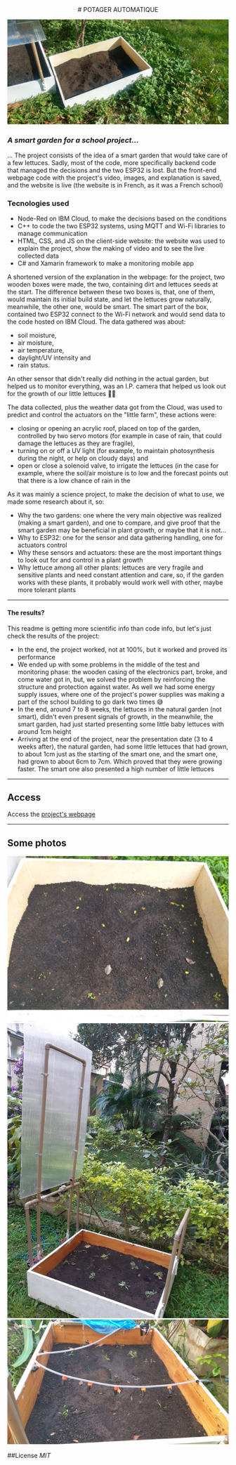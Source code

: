 <div align="center" >
# POTAGER AUTOMATIQUE <br/>
</div>

![](https://github.com/Vicg853/TPE_Webpage/blob/8623e1b4afd346fe05b9452273d181ea8939a131/IMG_20190531_100248349_HDR.jpg)

### _A smart garden for a school project..._
... The project consists of the idea of a smart garden that would take care of a few lettuces. Sadly, most of the code, more specifically backend code that managed the decisions and the two ESP32 is lost. But the front-end webpage code with the project's video, images, and explanation is saved, and the website is live (the website is in French, as it was a French school) 

### Tecnologies used
- Node-Red on IBM Cloud, to make the decisions based on the conditions
- C++ to code the two ESP32 systems, using MQTT and Wi-Fi libraries to manage communication
- HTML, CSS, and JS on the client-side website: the website was used to explain the project, show the making of video and to see the live collected data
- C# and Xamarin framework to make a monitoring mobile app

A shortened version of the explanation in the webpage: for the project, two wooden boxes were made, the two, containing dirt and lettuces seeds at the start. The difference between these two boxes is, that, one of them, would maintain its initial build state, and let the lettuces grow naturally, meanwhile, the other one, would be smart.
The smart part of the box, contained two ESP32 connect to the Wi-Fi network and would send data to the code hosted on IBM Cloud. The data gathered was about: 
- soil moisture, 
- air moisture, 
- air temperature, 
- daylight/UV intensity and 
- rain status. 

An other sensor that didn't really did nothing in the actual garden, but helped us to monitor everything, was an I.P. camera that helped us look out for the growth of our little lettuces 🥬🥬

The data collected, plus the weather data got from the Cloud, was used to predict and control the actuators on the "little farm", these actions were: 
- closing or opening an acrylic roof, placed on top of the garden, controlled by two servo motors (for example in case of rain, that could damage the lettuces as they are fragile),
- turning on or off a UV light (for example, to maintain photosynthesis during the night, or help on cloudy days) and
- open or close a solenoid valve, to irrigate the lettuces (in the case for example, where the soil/air moisture is to low and the forecast points out that there is a low chance of rain in the 

As it was mainly a science project, to make the decision of what to use, we made some research about it, so:
- Why the two gardens: one where the very main objective was realized (making a smart garden), and one to compare, and give proof that the smart garden may be beneficial in plant growth, or maybe that it is not...
- Why to ESP32: one for the sensor and data gathering handling, one for actuators control
- Why these sensors and actuators: these are the most important things to look out for and control in a plant growth
- Why lettuce among all other plants: lettuces are very fragile and sensitive plants and need constant attention and care, so, if the garden works with these plants, it probably would work well with other, maybe more tolerant plants 
- - - -

#### The results?
This readme is getting more scientific info than code info, but let's just check the results of the project:
* In the end, the project worked, not at 100%, but it worked and proved its performance
* We ended up with some problems in the middle of the test and monitoring phase: the wooden casing of the electronics part, broke, and come water got in, but, we solved the problem by reinforcing the structure and protection against water. As well we had some energy supply issues, where one of the project's power supplies was making a part of the school building to go dark two times 😅
* In the end, around 7 to 8 weeks, the lettuces in the natural garden (not smart), didn't even present signals of growth, in the meanwhile, the smart garden, had just started presenting some little baby lettuces with around 1cm height
* Arriving at the end of the project, near the presentation date (3 to 4 weeks after), the natural garden, had some little lettuces that had grown, to about 1cm just as the starting of the smart one, and the smart one, had grown to about 6cm to 7cm. Which proved that they were growing faster. The smart one also presented a high number of little lettuces

- - - -

## Access
Access the [project's webpage](http://potagerautomatique.herokuapp.com/)
- - - -

## Some photos
![](https://github.com/Vicg853/TPE_Webpage/blob/94d7f2c4289a00a08c1e43cd578d03ccde1862a6/IMG-20190605-WA0009.jpg)
![](https://github.com/Vicg853/TPE_Webpage/blob/94d7f2c4289a00a08c1e43cd578d03ccde1862a6/IMG-20190623-WA0001.jpg)
![](https://github.com/Vicg853/TPE_Webpage/blob/94d7f2c4289a00a08c1e43cd578d03ccde1862a6/IMG-20190806-WA0002.jpg)

##License
_MIT_

